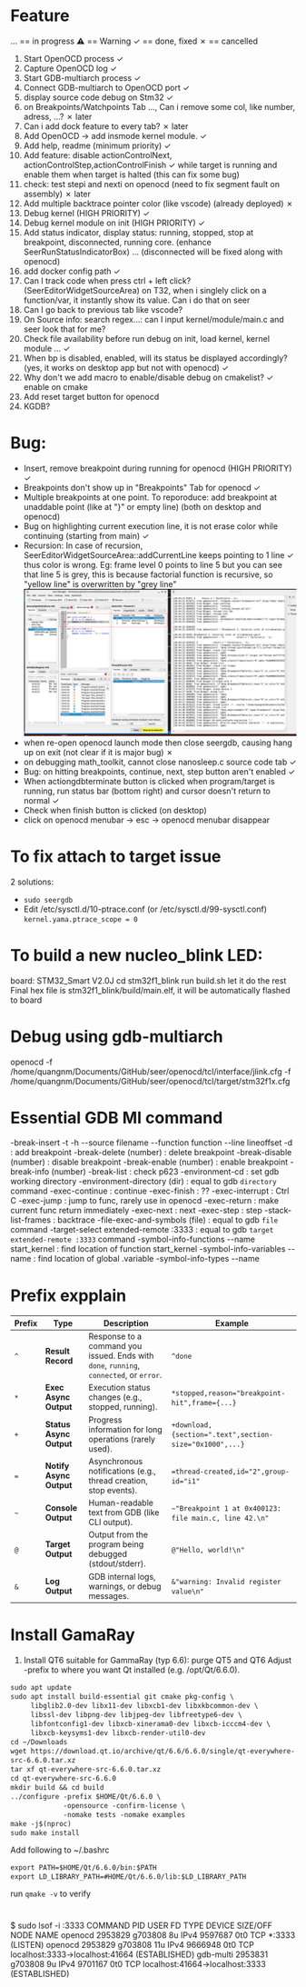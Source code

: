 # Feature
… == in progress
⚠ == Warning
✓ == done, fixed
✗ == cancelled
1. Start OpenOCD process                                                                        ✓
2. Capture OpenOCD log                                                                          ✓ 
3. Start GDB-multiarch process                                                                  ✓ 
4. Connect GDB-multiarch to OpenOCD port                                                        ✓
5. display source code debug on Stm32                                                           ✓
6. on Breakpoints/Watchpoints Tab ..., Can i remove some col, like number, adress, ...?         ✗ later
7. Can i add dock feature to every tab?                                                         ✗ later
8. Add OpenOCD -> add insmode kernel module.                                                    ✓
9. Add help, readme     (minimum priority)                                                      ✓
10. Add feature: disable actionControlNext, actionControlStep,actionControlFinish               ✓
    while target is running and enable them when target is halted (this can fix some bug)
11. check: test stepi and nexti on openocd (need to fix segment fault on assembly)              ✗ later
12. Add multiple backtrace pointer color (like vscode) (already deployed)                       ✗
13. Debug kernel (HIGH PRIORITY)                                                                ✓
14. Debug kernel module on init (HIGH PRIORITY)                                                 ✓
15. Add status indicator, display status: running, stopped, stop at breakpoint, disconnected,
    running core. (enhance SeerRunStatusIndicatorBox)                                           ... (disconnected will be fixed along with openocd)
16. add docker config path                                                                      ✓
17. Can I track code when press ctrl + left click? (SeerEditorWidgetSourceArea)
    on T32, when i singlely click on  a function/var, it instantly show its value. Can i do that on seer
18. Can I go back to previous tab like vscode?
19. On Source info: search regex...: can I input kernel/module/main.c and seer look that for me?
20. Check file availability before run debug on init, load kernel, kernel module ...            ✓
21. When bp is disabled, enabled, will its status be displayed accordingly?
            (yes, it works on desktop app but not with openocd)                                 ✓
22. Why don't we add macro to enable/disable debug on cmakelist?                                ✓ enable on cmake
23. Add reset target button for openocd
24. KGDB?
# Bug:
- Insert, remove breakpoint during running for openocd (HIGH PRIORITY)                                              ✓
- Breakpoints don't show up in "Breakpoints" Tab for openocd                                                        ✓
- Multiple breakpoints at one point.
    To reporoduce: add breakpoint at unaddable point (like at "}" or empty line) (both on desktop and openocd)
- Bug on highlighting current execution line, it is not erase color while continuing (starting from main)           ✓
- Recursion: In case of recursion, SeerEditorWidgetSourceArea::addCurrentLine keeps pointing to 1 line              ✓
    thus color is wrong.
    Eg: frame level 0 points to line 5 but you can see that line 5 is grey, this is because factorial function is recursive, 
    so "yellow line" is overwritten by "grey line"
    ![Recursion bug](images/quangnm_recursionBug.png)
- when re-open openocd launch mode then close seergdb, causing hang up on exit (not clear if it is major bug)       ✗
- on debugging math_toolkit, cannot close nanosleep.c source code tab                                               ✓
- Bug: on hitting breakpoints, continue, next, step button aren't enabled                                           ✓
- When actiongdbterminate button is clicked when program/target is running, run status bar (bottom right) and
    cursor doesn't return to normal                                                                                 ✓
- Check when finish button is clicked (on desktop)
- click on openocd menubar -> esc -> openocd menubar disappear

# To fix attach to target issue
2 solutions:
- ```sudo seergdb```
- Edit /etc/sysctl.d/10-ptrace.conf (or /etc/sysctl.d/99-sysctl.conf)<br>
```kernel.yama.ptrace_scope = 0```
# To build a new nucleo_blink LED:
board: STM32_Smart V2.0J
cd stm32f1_blink
run build.sh
let it do the rest
Final hex file is stm32f1_blink/build/main.elf, it will be automatically flashed to board
# Debug using gdb-multiarch
openocd -f /home/quangnm/Documents/GitHub/seer/openocd/tcl/interface/jlink.cfg -f /home/quangnm/Documents/GitHub/seer/openocd/tcl/target/stm32f1x.cfg
# Essential GDB MI command
-break-insert -t -h --source filename --function function --line lineoffset -d                  : add breakpoint
-break-delete (number)                                                                          : delete breakpoint
-break-disable (number)                                                                         : disable breakpoint
-break-enable (number)                                                                          : enable breakpoint
-break-info (number)
-break-list                                                                                     : check p623
-environment-cd                                                                                 : set gdb working directory
-environment-directory (dir)                                                                    : equal to gdb `directory` command
-exec-continue                                                                                  : continue
-exec-finish                                                                                    : ??
-exec-interrupt                                                                                 : Ctrl C
-exec-jump                                                                                      : jump to func, rarely use in openocd
-exec-return                                                                                    : make current func return immediately
-exec-next                                                                                      : next
-exec-step                                                                                      : step
-stack-list-frames                                                                              : backtrace
-file-exec-and-symbols (file)                                                                   : equal to gdb `file` command
-target-select extended-remote :3333                                                            : equal to gdb `target extended-remote :3333` command
-symbol-info-functions --name start_kernel                                                      : find location of function start_kernel
-symbol-info-variables -- name                                                                  : find location of global .variable
-symbol-info-types --name
# Prefix expplain
| Prefix | Type                  | Description                                                                 | Example |
|--------|-----------------------|-----------------------------------------------------------------------------|---------|
| `^`    | **Result Record**     | Response to a command you issued. Ends with `done`, `running`, `connected`, or `error`. | `^done` |
| `*`    | **Exec Async Output** | Execution status changes (e.g., stopped, running).                          | `*stopped,reason="breakpoint-hit",frame={...}` |
| `+`    | **Status Async Output** | Progress information for long operations (rarely used).                    | `+download,{section=".text",section-size="0x1000",...}` |
| `=`    | **Notify Async Output** | Asynchronous notifications (e.g., thread creation, stop events).           | `=thread-created,id="2",group-id="i1"` |
| `~`    | **Console Output**    | Human-readable text from GDB (like CLI output).                             | `~"Breakpoint 1 at 0x400123: file main.c, line 42.\n"` |
| `@`    | **Target Output**     | Output from the program being debugged (stdout/stderr).                     | `@"Hello, world!\n"` |
| `&`    | **Log Output**        | GDB internal logs, warnings, or debug messages.                             | `&"warning: Invalid register value\n"` |

# Install GamaRay
1. Install QT6 suitable for GammaRay (typ 6.6): purge QT5 and QT6
Adjust -prefix to where you want Qt installed (e.g. /opt/Qt/6.6.0).
```
sudo apt update
sudo apt install build-essential git cmake pkg-config \
     libglib2.0-dev libx11-dev libxcb1-dev libxkbcommon-dev \
     libssl-dev libpng-dev libjpeg-dev libfreetype6-dev \
     libfontconfig1-dev libxcb-xinerama0-dev libxcb-icccm4-dev \
     libxcb-keysyms1-dev libxcb-render-util0-dev
cd ~/Downloads
wget https://download.qt.io/archive/qt/6.6/6.6.0/single/qt-everywhere-src-6.6.0.tar.xz
tar xf qt-everywhere-src-6.6.0.tar.xz
cd qt-everywhere-src-6.6.0
mkdir build && cd build
../configure -prefix $HOME/Qt/6.6.0 \
             -opensource -confirm-license \
             -nomake tests -nomake examples
make -j$(nproc)
sudo make install
```
Add following to ~/.bashrc
```
export PATH=$HOME/Qt/6.6.0/bin:$PATH
export LD_LIBRARY_PATH=#HOME/Qt/6.6.0/lib:$LD_LIBRARY_PATH
```
run `qmake -v` to verify

#
$ sudo lsof -i :3333
COMMAND       PID    USER   FD   TYPE  DEVICE SIZE/OFF NODE NAME
openocd   2953829 g703808    8u  IPv4 9597687      0t0  TCP *:3333 (LISTEN)
openocd   2953829 g703808   11u  IPv4 9666948      0t0  TCP localhost:3333->localhost:41664 (ESTABLISHED)
gdb-multi 2953831 g703808    9u  IPv4 9701167      0t0  TCP localhost:41664->localhost:3333 (ESTABLISHED)
